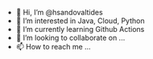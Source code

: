 - 👋 Hi, I’m @hsandovaltides
- 👀 I’m interested in Java, Cloud, Python
- 🌱 I’m currently learning Github Actions
- 💞️ I’m looking to collaborate on ...
- 📫 How to reach me ...

<!---
hsandovaltides/hsandovaltides is a ✨ special ✨ repository because its `README.md` (this file) appears on your GitHub profile.
You can click the Preview link to take a look at your changes.
--->
